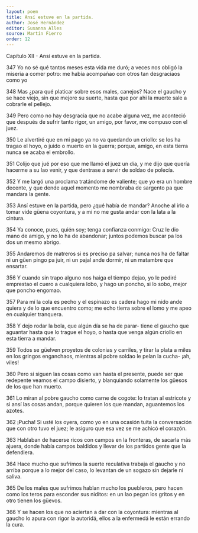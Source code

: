 ```yaml
---
layout: poem
title: Ansí estuve en la partida.
author: José Hernández
editor: Susanna Alles
source: Martín Fierro
order: 12
---
```


Capítulo XII - Ansí estuve en la partida.

347
Yo no sé qué tantos meses
esta vida me duró;
a veces nos obligó
la miseria a comer potro:
me había acompañao con otros
tan desgraciaos como yo

348
Mas ¿para qué platicar
sobre esos males, canejos?
Nace el gaucho y se hace viejo,
sin que mejore su suerte,
hasta que por ahi la muerte
sale a cobrarle el pellejo.

349
Pero como no hay desgracia
que no acabe alguna vez,
me aconteció que después
de sufrir tanto rigor,
un amigo, por favor,
me compuso con el juez.

350
Le alvertiré que en mi pago
ya no va quedando un criollo:
se los ha tragao el hoyo,
o juido o muerto en la guerra;
porque, amigo, en esta tierra
nunca se acaba el embrollo.

351
Colijo que jué por eso
que me llamó el juez un día,
y me dijo que quería
hacerme a su lao venir,
y que dentrase a servir
de soldao de polecía.

352
Y me largó una proclama
tratándome de valiente;
que yo era un hombre decente,
y que dende aquel momento
me nombraba de sargento
pa que mandara la gente.

353
Ansí estuve en la partida,
pero ¿qué había de mandar?
Anoche al irlo a tomar
vide güena coyontura,
y a mí no me gusta andar
con la lata a la cintura.

354
Ya conoce, pues, quién soy;
tenga confianza conmigo:
Cruz le dio mano de amigo,
y no lo ha de abandonar;
juntos podemos buscar
pa los dos un mesmo abrigo.

355
Andaremos de matreros
si es preciso pa salvar;
nunca nos ha de faltar
ni un güen pingo pa juir,
ni un pajal ande dormir,
ni un matambre que ensartar.

356
Y cuando sin trapo alguno
nos haiga el tiempo dejao,
yo le pediré emprestao
el cuero a cualquiera lobo,
y hago un poncho, si lo sobo,
mejor que poncho engomao.

357
Para mí la cola es pecho
y el espinazo es cadera
hago mi nido ande quiera
y de lo que encuentro como;
me echo tierra sobre el lomo
y me apeo en cualquier tranquera.

358
Y dejo rodar la bola,
que algún día se ha de parar-
tiene el gaucho que aguantar
hasta que lo trague el hoyo,
o hasta que venga algún criollo
en esta tierra a mandar.

359
Todos se güelven proyetos
de colonias y carriles,
y tirar la plata a miles
en los gringos enganchaos,
mientras al pobre soldao
le pelan la cucha- ¡ah, viles!

360
Pero si siguen las cosas
como van hasta el presente,
puede ser que redepente
veamos el campo disierto,
y blanquiando solamente
los güesos de los que han muerto.

361
Lo miran al pobre gaucho
como carne de cogote:
lo tratan al estricote
y si ansí las cosas andan,
porque quieren los que mandan,
aguantemos los azotes.

362
¡Pucha! Si usté los oyera,
como yo en una ocasión
tuita la conversación
que con otro tuvo el juez;
le asiguro que esa vez
se me achicó el corazón.

363
Hablaban de hacerse ricos
con campos en la fronteras,
de sacarla más ajuera,
donde había campos baldidos
y llevar de los partidos
gente que la defendiera.

364
Hace mucho que sufrimos
la suerte reculativa
trabaja el gaucho y no arriba
porque a lo mejor del caso,
lo levantan de un sogazo
sin dejarle ni saliva.

365
De los males que sufrimos
hablan mucho los puebleros,
pero hacen como los teros
para esconder sus niditos:
en un lao pegan los gritos
y en otro tienen los güevos.

366
Y se hacen los que no aciertan
a dar con la coyontura:
mientras al gaucho lo apura
con rigor la autoridá,
ellos a la enfermedá
le están errando la cura. 